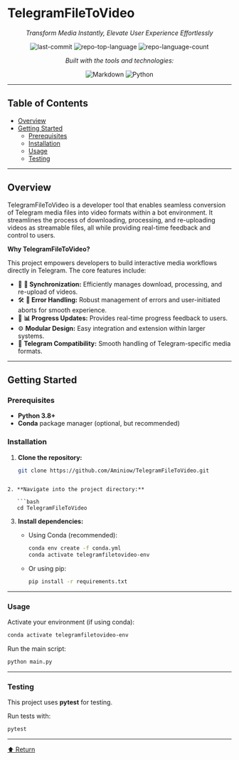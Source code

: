 # TelegramFileToVideo

<div align="center">
  
*Transform Media Instantly, Elevate User Experience Effortlessly*

![last-commit](https://img.shields.io/github/last-commit/Aminiow/TelegramFileToVideo?style=flat&logo=git&logoColor=white&color=0080ff)
![repo-top-language](https://img.shields.io/github/languages/top/Aminiow/TelegramFileToVideo?style=flat&color=0080ff)
![repo-language-count](https://img.shields.io/github/languages/count/Aminiow/TelegramFileToVideo?style=flat&color=0080ff)

*Built with the tools and technologies:*

![Markdown](https://img.shields.io/badge/Markdown-000000.svg?style=flat&logo=Markdown&logoColor=white)
![Python](https://img.shields.io/badge/Python-3776AB.svg?style=flat&logo=Python&logoColor=white)

</div>

---

## Table of Contents

- [Overview](#overview)
- [Getting Started](#getting-started)
  - [Prerequisites](#prerequisites)
  - [Installation](#installation)
  - [Usage](#usage)
  - [Testing](#testing)

---

## Overview

TelegramFileToVideo is a developer tool that enables seamless conversion of Telegram media files into video formats within a bot environment. It streamlines the process of downloading, processing, and re-uploading videos as streamable files, all while providing real-time feedback and control to users.

**Why TelegramFileToVideo?**

This project empowers developers to build interactive media workflows directly in Telegram. The core features include:

- 🧩 **🔄 Synchronization:** Efficiently manages download, processing, and re-upload of videos.
- 🛠️ **📝 Error Handling:** Robust management of errors and user-initiated aborts for smooth experience.
- 🚦 **📊 Progress Updates:** Provides real-time progress feedback to users.
- ⚙️ **Modular Design:** Easy integration and extension within larger systems.
- 🎥 **Telegram Compatibility:** Smooth handling of Telegram-specific media formats.

---

## Getting Started

### Prerequisites

- **Python 3.8+**
- **Conda** package manager (optional, but recommended)

### Installation

1. **Clone the repository:**

   ```bash
   git clone https://github.com/Aminiow/TelegramFileToVideo.git
```

2. **Navigate into the project directory:**

   ```bash
   cd TelegramFileToVideo
   ```

3. **Install dependencies:**

   * Using Conda (recommended):

     ```bash
     conda env create -f conda.yml
     conda activate telegramfiletovideo-env
     ```

   * Or using pip:

     ```bash
     pip install -r requirements.txt
     ```

---

### Usage

Activate your environment (if using conda):

```bash
conda activate telegramfiletovideo-env
```

Run the main script:

```bash
python main.py
```

---

### Testing

This project uses **pytest** for testing.

Run tests with:

```bash
pytest
```

---

[⬆ Return](#telegramfiletovideo)

```
